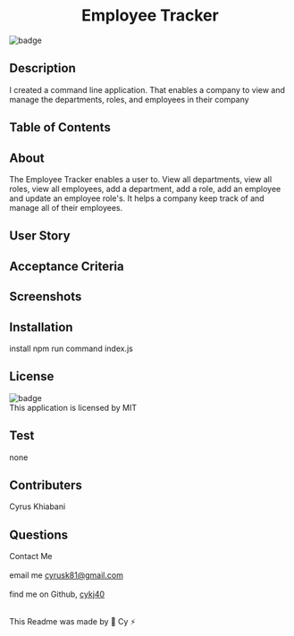 
  <h1 align="center">Employee Tracker</h1>

  ![badge](https://img.shields.io/badge/license-MIT--brightgreen)<br />

  ## Description 
  I created a command line application. That enables a company to view and manage the departments, roles, and employees in their company 

  ## Table of Contents
 

  ## About
  The Employee Tracker enables a user to. View all departments, view all roles, view all employees, add a department, add a role, add an employee and update an employee role's. It helps a company keep track of and manage all of their employees.

  ## User Story

  ## Acceptance Criteria
  
  ## Screenshots
 
  ## Installation
  install npm run command index.js

  ## License
![badge](https://img.shields.io/badge/license-MIT--brightgreen)
<br />
This application is licensed by MIT

## Test 
none

## Contributers
Cyrus Khiabani

## Questions
Contact Me<br />
<br />
 email me cyrusk81@gmail.com<br />
 <br />
 find me on Github,  [cykj40](https://github.com/cykj40)<br />
<br /> 

This Readme was made by 🚀 Cy ⚡


